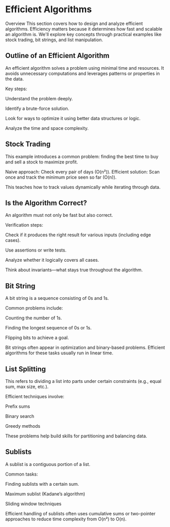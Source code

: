
# Efficient Algorithms
Overview
This section covers how to design and analyze efficient algorithms. Efficiency matters because it determines how fast and scalable an algorithm is. We'll explore key concepts through practical examples like stock trading, bit strings, and list manipulation.

## Outline of an Efficient Algorithm
An efficient algorithm solves a problem using minimal time and resources. It avoids unnecessary computations and leverages patterns or properties in the data.

Key steps:

Understand the problem deeply.

Identify a brute-force solution.

Look for ways to optimize it using better data structures or logic.

Analyze the time and space complexity.

## Stock Trading
This example introduces a common problem: finding the best time to buy and sell a stock to maximize profit.

Naive approach: Check every pair of days (O(n²)).
Efficient solution: Scan once and track the minimum price seen so far (O(n)).

This teaches how to track values dynamically while iterating through data.

## Is the Algorithm Correct?
An algorithm must not only be fast but also correct.

Verification steps:

Check if it produces the right result for various inputs (including edge cases).

Use assertions or write tests.

Analyze whether it logically covers all cases.

Think about invariants—what stays true throughout the algorithm.

## Bit String
A bit string is a sequence consisting of 0s and 1s.

Common problems include:

Counting the number of 1s.

Finding the longest sequence of 0s or 1s.

Flipping bits to achieve a goal.

Bit strings often appear in optimization and binary-based problems. Efficient algorithms for these tasks usually run in linear time.


## List Splitting
This refers to dividing a list into parts under certain constraints (e.g., equal sum, max size, etc.).

Efficient techniques involve:

Prefix sums

Binary search

Greedy methods

These problems help build skills for partitioning and balancing data.

## Sublists
A sublist is a contiguous portion of a list.

Common tasks:

Finding sublists with a certain sum.

Maximum sublist (Kadane’s algorithm)

Sliding window techniques

Efficient handling of sublists often uses cumulative sums or two-pointer approaches to reduce time complexity from O(n²) to O(n).

